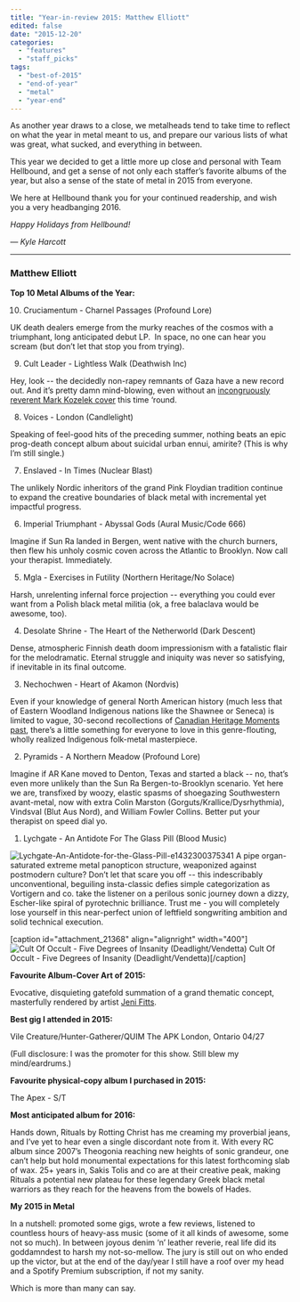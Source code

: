 ```yaml
---
title: "Year-in-review 2015: Matthew Elliott"
edited: false
date: "2015-12-20"
categories:
  - "features"
  - "staff_picks"
tags:
  - "best-of-2015"
  - "end-of-year"
  - "metal"
  - "year-end"
---
```


As another year draws to a close, we metalheads tend to take time to reflect on what the year in metal meant to us, and prepare our various lists of what was great, what sucked, and everything in between.

This year we decided to get a little more up close and personal with Team Hellbound, and get a sense of not only each staffer’s favorite albums of the year, but also a sense of the state of metal in 2015 from everyone.

We here at Hellbound thank you for your continued readership, and wish you a very headbanging 2016.

_Happy Holidays from Hellbound!_

_— Kyle Harcott_

* * *

### Matthew Elliott

**Top 10 Metal Albums of the Year:**

10. Cruciamentum - Charnel Passages (Profound Lore)

UK death dealers emerge from the murky reaches of the cosmos with a triumphant, long anticipated debut LP.  In space, no one can hear you scream (but don’t let that stop you from trying).

9. Cult Leader - Lightless Walk (Deathwish Inc)

Hey, look -- the decidedly non-rapey remnants of Gaza have a new record out. And it’s pretty damn mind-blowing, even without an [incongruously reverent Mark Kozelek cover](http://exclaim.ca/music/article/cult_leader-you_are_not_my_blood_mark_kozelek_cover) this time ‘round.

8. Voices - London (Candlelight)

Speaking of feel-good hits of the preceding summer, nothing beats an epic prog-death concept album about suicidal urban ennui, amirite? (This is why I’m still single.)

7. Enslaved - In Times (Nuclear Blast)

The unlikely Nordic inheritors of the grand Pink Floydian tradition continue to expand the creative boundaries of black metal with incremental yet impactful progress.

6. Imperial Triumphant - Abyssal Gods (Aural Music/Code 666)

Imagine if Sun Ra landed in Bergen, went native with the church burners, then flew his unholy cosmic coven across the Atlantic to Brooklyn. Now call your therapist. Immediately.

5. Mgla - Exercises in Futility (Northern Heritage/No Solace)

Harsh, unrelenting infernal force projection -- everything you could ever want from a Polish black metal militia (ok, a free balaclava would be awesome, too).

4. Desolate Shrine - The Heart of the Netherworld (Dark Descent)

Dense, atmospheric Finnish death doom impressionism with a fatalistic flair for the melodramatic. Eternal struggle and iniquity was never so satisfying, if inevitable in its final outcome.

3. Nechochwen - Heart of Akamon (Nordvis)

Even if your knowledge of general North American history (much less that of Eastern Woodland Indigenous nations like the Shawnee or Seneca) is limited to vague, 30-second recollections of [Canadian Heritage Moments past](https://www.youtube.com/watch?v=Dpv_fi24yWs), there’s a little something for everyone to love in this genre-flouting, wholly realized Indigenous folk-metal masterpiece.

2. Pyramids - A Northern Meadow (Profound Lore)

Imagine if AR Kane moved to Denton, Texas and started a black -- no, that’s even more unlikely than the Sun Ra Bergen-to-Brooklyn scenario. Yet here we are, transfixed by woozy, elastic spasms of shoegazing Southwestern avant-metal, now with extra Colin Marston (Gorguts/Krallice/Dysrhythmia), Vindsval (Blut Aus Nord), and William Fowler Collins. Better put your therapist on speed dial yo.

1. Lychgate - An Antidote For The Glass Pill (Blood Music)

![Lychgate-An-Antidote-for-the-Glass-Pill-e1432300375341](https://hellbound.ca/wp-content/uploads/2015/12/Lychgate-An-Antidote-for-the-Glass-Pill-e1432300375341-300x300.jpg) A pipe organ-saturated extreme metal panopticon structure, weaponized against postmodern culture? Don’t let that scare you off -- this indescribably unconventional, beguiling insta-classic defies simple categorization as Vortigern and co. take the listener on a perilous sonic journey down a dizzy, Escher-like spiral of pyrotechnic brilliance. Trust me - you will completely lose yourself in this near-perfect union of leftfield songwriting ambition and solid technical execution.

\[caption id="attachment\_21368" align="alignright" width="400"\]![Cult Of Occult - Five Degrees of Insanity (Deadlight/Vendetta)](https://hellbound.ca/wp-content/uploads/2015/12/CultofOccult-300x300.jpg) Cult Of Occult - Five Degrees of Insanity (Deadlight/Vendetta)\[/caption\]

**Favourite Album-Cover Art of 2015:**

Evocative, disquieting gatefold summation of a grand thematic concept, masterfully rendered by artist [Jeni Fitts](https://www.facebook.com/provokingdrama/).

**Best gig I attended in 2015:**

Vile Creature/Hunter-Gatherer/QUIM The APK London, Ontario 04/27

(Full disclosure: I was the promoter for this show. Still blew my mind/eardrums.)

**Favourite physical-copy album I purchased in 2015:**

The Apex - S/T

**Most anticipated album for 2016:**

Hands down, Rituals by Rotting Christ has me creaming my proverbial jeans, and I’ve yet to hear even a single discordant note from it. With every RC album since 2007’s Theogonia reaching new heights of sonic grandeur, one can’t help but hold monumental expectations for this latest forthcoming slab of wax. 25+ years in, Sakis Tolis and co are at their creative peak, making Rituals a potential new plateau for these legendary Greek black metal warriors as they reach for the heavens from the bowels of Hades.

**My 2015 in Metal**

In a nutshell: promoted some gigs, wrote a few reviews, listened to countless hours of heavy-ass music (some of it all kinds of awesome, some not so much). In between joyous denim ‘n’ leather reverie, real life did its goddamndest to harsh my not-so-mellow. The jury is still out on who ended up the victor, but at the end of the day/year I still have a roof over my head and a Spotify Premium subscription, if not my sanity.

Which is more than many can say.
